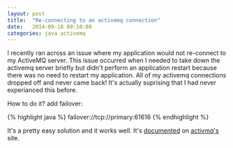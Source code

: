 ```yaml
---
layout: post
title:  "Re-connecting to an activemq connection"
date:   2014-09-18 09:10:00
categories: java activemq
---
```


I recently ran across an issue where my application would not re-connect to my ActiveMQ server.  This issue occurred when I needed to take down the activemq server briefly but didn't perform an application restart because there was no need to restart my application.  All of my activemq connections dropped off and never came back!  It's actually suprising that I had never experianced this before.

How to do it? add failover:

{% highlight java %}
failover://tcp://primary:61616
{% endhighlight %}

It's a pretty easy solution and it works well.  It's [documented][failovertransport] on [activmq's][activemq] site.

[failovertransport]:	http://activemq.apache.org/failover-transport-reference.html
[activemq]:		http://activemq.apache.org/


